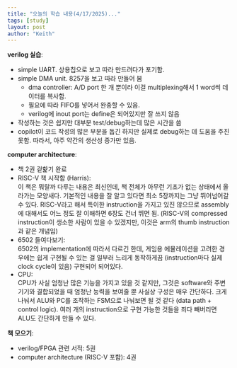 ```yaml
---
title: "오늘의 학습 내용(4/17/2025)..."
tags: [study]
layout: post
author: "Keith"
---
```


**verilog 실습**:    
- simple UART. 상용칩으로 보고 따라 만드려다가 포기함.
- simple DMA unit. 8257을 보고 따라 만들어 봄
  - dma controller: A/D port 한 개 뿐이라 이걸 multiplexing해서 1 word씩 데이터를 복사함.
  - 필요에 따라 FIFO를 넣어서 완충할 수 있음.
  - verilog에 inout port는 define은 되어있지만 잘 쓰지 않음
- 작성하는 것은 쉽지만 대부분 test/debug하는데 많은 시간을 씀
- copilot이 코드 작성의 많은 부분을 돕긴 하지만 실제로 debug하는 데 도움을 주진 못함. 따라서, 아주 약간의 생산성 증가만 있음.

**computer architecture**:
- 책 2권 겉핥기 완료
- RISC-V 책 시작함 (Harris):     
이 책은 뭐랄까 다루는 내용은 최신인데, 책 전체가 아무런 기초가 없는 상태에서 올라가는 모양새다. 
기본적인 내용을 잘 알고 있다면 최소 5장까지는 그냥 뛰어넘어갈 수 있다.
RISC-V라고 해서 특이한 instruction을 가지고 있진 않으므로 assembly에 대해서도 어느 정도 잘 이해하면
6장도 건너 뛰면 됨. (RISC-V의 compressed instruction이 생소한 사람이 있을 수 있겠지만, 이것은 arm의 thumb instruction과 같은 개념임)
- 6502 들여다보기:      
6502의 implementation에 따라서 다르긴 한데, 게임용 에뮬레이션을 고려한 경우에는 쉽게 구현될 수 있는 걸 일부러 느리게 동작하게끔 (instruction마다 실제 clock cycle이 있음) 구현되어 되어있다.
- CPU:     
CPU가 사실 엄청난 많은 기능을 가지고 있을 것 같지만, 그것은 software와 주변기기와 결합되었을 때 엄청난 능력을 보여줄 뿐 사실상 구성은 매우 간단하다.
크게 나눠서 ALU와 PC를 조작하는 FSM으로 나눠보면 될 것 같다 (data path + control logic).
여러 개의 instruction으로 구현 가능한 것들을 죄다 빼버리면 ALU도 간단하게 만들 수 있다.

**책 모으기**:    
- verilog/FPGA 관련 서적: 5권
- computer architecture (RISC-V 포함): 4권

